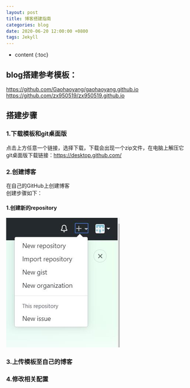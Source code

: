 ```yaml
---
layout: post
title: 博客搭建指南
categories: blog
date: 2020-06-20 12:00:00 +0800
tags: Jekyll 
---
```


* content
{:toc}

## blog搭建参考模板：

https://github.com/Gaohaoyang/gaohaoyang.github.io   
https://github.com/zx950519/zx950519.github.io

## 搭建步骤

### 1.下载模板和git桌面版

点击上方任意一个链接，选择下载，下载会出现一个zip文件，在电脑上解压它  
git桌面版下载链接：https://desktop.github.com/

### 2.创建博客

在自己的GitHub上创建博客  
创建步骤如下：

#### 1.创建新的repository

![](https://github.com/banzhan1998/banzhan1998.github.io/blob/master/images/2020-06-20/1.jpg)


### 3.上传模板至自己的博客


### 4.修改相关配置
